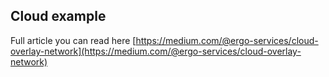 ## Cloud example ##

Full article you can read here [https://medium.com/@ergo-services/cloud-overlay-network](https://medium.com/@ergo-services/cloud-overlay-network)
